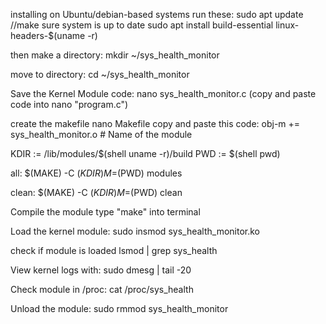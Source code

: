 installing on Ubuntu/debian-based systems
run these:
sudo apt update //make sure system is up to date
sudo apt install build-essential linux-headers-$(uname -r) 

then make a directory:
mkdir ~/sys_health_monitor

move to directory:
cd ~/sys_health_monitor

Save the Kernel Module code:
nano sys_health_monitor.c
(copy and paste code into nano "program.c")

create the makefile
nano Makefile
copy and paste this code:
obj-m += sys_health_monitor.o  # Name of the module

KDIR := /lib/modules/$(shell uname -r)/build
PWD := $(shell pwd)

all:
	$(MAKE) -C $(KDIR) M=$(PWD) modules

clean:
	$(MAKE) -C $(KDIR) M=$(PWD) clean

Compile the module
type "make" into terminal

Load the kernel module:
sudo insmod sys_health_monitor.ko

check if module is loaded
lsmod | grep sys_health

View kernel logs with:
sudo dmesg | tail -20

Check module in /proc:
cat /proc/sys_health

Unload the module:
sudo rmmod sys_health_monitor
